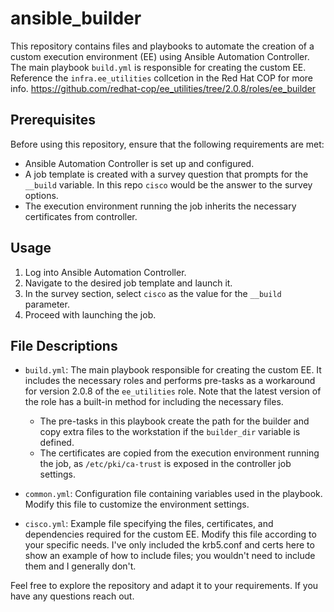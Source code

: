 # ansible_builder

This repository contains files and playbooks to automate the creation of a custom execution environment (EE) using Ansible Automation Controller. The main playbook `build.yml` is responsible for creating the custom EE. Reference the `infra.ee_utilities` collcetion in the Red Hat COP for more info. <https://github.com/redhat-cop/ee_utilities/tree/2.0.8/roles/ee_builder>

## Prerequisites
Before using this repository, ensure that the following requirements are met:
- Ansible Automation Controller is set up and configured.
- A job template is created with a survey question that prompts for the `__build` variable. In this repo `cisco` would be the answer to the survey options.
- The execution environment running the job inherits the necessary certificates from controller.

## Usage

1. Log into Ansible Automation Controller.
2. Navigate to the desired job template and launch it.
3. In the survey section, select `cisco` as the value for the `__build` parameter.
4. Proceed with launching the job.

## File Descriptions

- `build.yml`: The main playbook responsible for creating the custom EE. It includes the necessary roles and performs pre-tasks as a workaround for version 2.0.8 of the `ee_utilities` role. Note that the latest version of the role has a built-in method for including the necessary files.
  - The pre-tasks in this playbook create the path for the builder and copy extra files to the workstation if the `builder_dir` variable is defined.
  - The certificates are copied from the execution environment running the job, as `/etc/pki/ca-trust` is exposed in the controller job settings.

- `common.yml`: Configuration file containing variables used in the playbook. Modify this file to customize the environment settings.

- `cisco.yml`: Example file specifying the files, certificates, and dependencies required for the custom EE. Modify this file according to your specific needs. I've only included the krb5.conf and certs here to show an example of how to include files; you wouldn't need to include them and I generally don't. 

Feel free to explore the repository and adapt it to your requirements. If you have any questions reach out.

